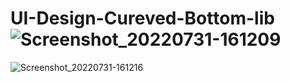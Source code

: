 # UI-Design-Cureved-Bottom-lib![Screenshot_20220731-161209](https://user-images.githubusercontent.com/16523273/182023825-97dbf4ab-1b5e-4a0c-addb-9ebbf9d223d7.png)
![Screenshot_20220731-161216](https://user-images.githubusercontent.com/16523273/182023830-cfbe9833-7650-4ca6-9a43-443218bb332b.png)
